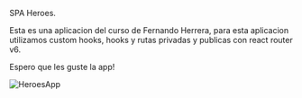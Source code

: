 SPA Heroes.

Esta es una aplicacion del curso de Fernando Herrera, para esta aplicacion utilizamos custom hooks, hooks y rutas privadas y publicas con react router v6.

Espero que les guste la app!





![HeroesApp](https://user-images.githubusercontent.com/83377576/192336806-4d883ad9-6318-410c-a738-5b3cf9e7ddd5.png)
